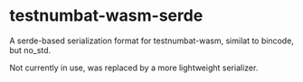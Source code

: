 # testnumbat-wasm-serde

A serde-based serialization format for testnumbat-wasm, similat to bincode, but no_std.

Not currently in use, was replaced by a more lightweight serializer.
